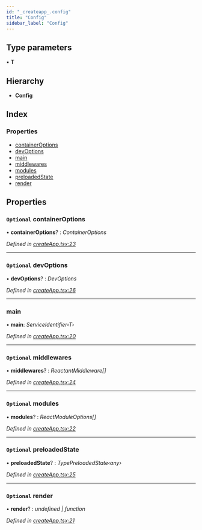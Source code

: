 ```yaml
---
id: "_createapp_.config"
title: "Config"
sidebar_label: "Config"
---
```


## Type parameters

▪ **T**

## Hierarchy

* **Config**

## Index

### Properties

* [containerOptions](_createapp_.config.md#optional-containeroptions)
* [devOptions](_createapp_.config.md#optional-devoptions)
* [main](_createapp_.config.md#main)
* [middlewares](_createapp_.config.md#optional-middlewares)
* [modules](_createapp_.config.md#optional-modules)
* [preloadedState](_createapp_.config.md#optional-preloadedstate)
* [render](_createapp_.config.md#optional-render)

## Properties

### `Optional` containerOptions

• **containerOptions**? : *ContainerOptions*

*Defined in [createApp.tsx:23](https://github.com/unadlib/reactant/blob/5ec3851/packages/reactant/src/createApp.tsx#L23)*

___

### `Optional` devOptions

• **devOptions**? : *DevOptions*

*Defined in [createApp.tsx:26](https://github.com/unadlib/reactant/blob/5ec3851/packages/reactant/src/createApp.tsx#L26)*

___

###  main

• **main**: *ServiceIdentifier‹T›*

*Defined in [createApp.tsx:20](https://github.com/unadlib/reactant/blob/5ec3851/packages/reactant/src/createApp.tsx#L20)*

___

### `Optional` middlewares

• **middlewares**? : *ReactantMiddleware[]*

*Defined in [createApp.tsx:24](https://github.com/unadlib/reactant/blob/5ec3851/packages/reactant/src/createApp.tsx#L24)*

___

### `Optional` modules

• **modules**? : *ReactModuleOptions[]*

*Defined in [createApp.tsx:22](https://github.com/unadlib/reactant/blob/5ec3851/packages/reactant/src/createApp.tsx#L22)*

___

### `Optional` preloadedState

• **preloadedState**? : *TypePreloadedState‹any›*

*Defined in [createApp.tsx:25](https://github.com/unadlib/reactant/blob/5ec3851/packages/reactant/src/createApp.tsx#L25)*

___

### `Optional` render

• **render**? : *undefined | function*

*Defined in [createApp.tsx:21](https://github.com/unadlib/reactant/blob/5ec3851/packages/reactant/src/createApp.tsx#L21)*

